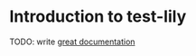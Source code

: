 # Introduction to test-lily

TODO: write [great documentation](http://jacobian.org/writing/great-documentation/what-to-write/)
